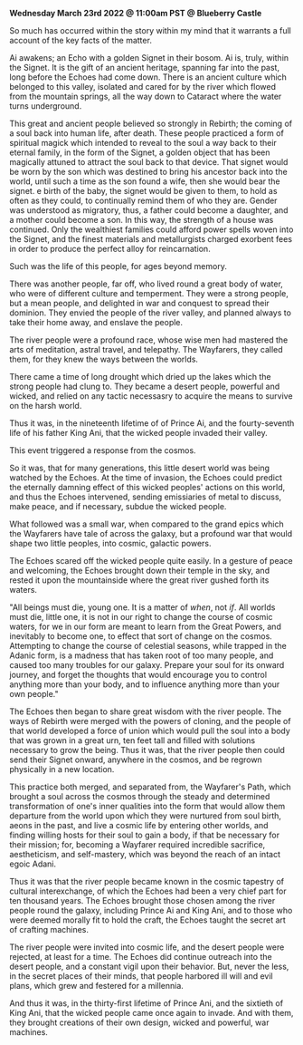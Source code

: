 **Wednesday March 23rd 2022 @ 11:00am PST @ Blueberry Castle**

So much has occurred within the story within my mind that it warrants a full account of the key facts of the matter.

Ai awakens; an Echo with a golden Signet in their bosom. Ai is, truly, within the Signet. It is the gift of an ancient heritage, spanning far into the past, long before the Echoes had come down. There is an ancient culture which belonged to this valley, isolated and cared for by the river which flowed from the mountain springs, all the way down to Cataract where the water turns underground. 

This great and ancient people believed so strongly in Rebirth; the coming of a soul back into human life, after death. These people practiced a form of spiritual magick which intended to reveal to the soul a way back to their eternal family, in the form of the Signet, a golden object that has been magically attuned to attract the soul back to that device. That signet would be worn by the son which was destined to bring his ancestor back into the world, until such a time as the son found a wife, then she would bear the signet. e birth of the baby, the signet would be given to them, to hold as often as they could, to continually remind them of who they are. Gender was understood as migratory, thus, a father could become a daughter, and a mother could become a son. In this way, the strength of a house was continued. Only the wealthiest families could afford power spells woven into the Signet, and the finest materials and metallurgists charged exorbent fees in order to produce the perfect alloy for reincarnation.

Such was the life of this people, for ages beyond memory.

There was another people, far off, who lived round a great body of water, who were of different culture and temperment. They were a strong people, but a mean people, and delighted in war and conquest to spread their dominion. They envied the people of the river valley, and planned always to take their home away, and enslave the people. 

The river people were a profound race, whose wise men had mastered the arts of meditation, astral travel, and telepathy. The Wayfarers, they called them, for they knew the ways between the worlds. 

There came a time of long drought which dried up the lakes which the strong people had clung to. They became a desert people, powerful and wicked, and relied on any tactic necessasry to acquire the means to survive on the harsh world. 

Thus it was, in the nineteenth lifetime of of Prince Ai, and the fourty-seventh life of his father King Ani, that the wicked people invaded their valley. 

This event triggered a response from the cosmos. 

So it was, that for many generations, this little desert world was being watched by the Echoes. At the time of invasion, the Echoes could predict the eternally damning effect of this wicked peoples' actions on this world, and thus the Echoes intervened, sending emissiaries of metal to discuss, make peace, and if necessary, subdue the wicked people. 

What followed was a small war, when compared to the grand epics which the Wayfarers have tale of across the galaxy, but a profound war that would shape two little peoples, into cosmic, galactic powers. 

The Echoes scared off the wicked people quite easily. In a gesture of peace and welcoming, the Echoes brought down their temple in the sky, and rested it upon the mountainside where the great river gushed forth its waters.

"All beings must die, young one. It is a matter of *when*, not *if*. All worlds must die, little one, it is not in our right to change the course of cosmic waters, for we in our form are meant to learn from the Great Powers, and inevitably to become one, to effect that sort of change on the cosmos. Attempting to change the course of celestial seasons, while trapped in the Adanic form, is a madness that has taken root of too many people, and caused too many troubles for our galaxy. Prepare your soul for its onward journey, and forget the thoughts that would encourage you to control anything more than your body, and to influence anything more than your own people."

The Echoes then began to share great wisdom with the river people. The ways of Rebirth were merged with the powers of cloning, and the people of that world developed a force of union which would pull the soul into a body that was grown in a great urn, ten feet tall and filled with solutions necessary to grow the being. Thus it was, that the river people then could send their Signet onward, anywhere in the cosmos, and be regrown physically in a new location. 

This practice both merged, and separated from, the Wayfarer's Path, which brought a soul across the cosmos through the steady and determined transformation of one's inner qualities into the form that would allow them departure from the world upon which they were nurtured from soul birth, aeons in the past, and live a cosmic life by entering other worlds, and finding willing hosts for their soul to gain a body, if that be necessary for their mission; for, becoming a Wayfarer required incredible sacrifice, aestheticism, and self-mastery, which was beyond the reach of an intact egoic Adani. 

Thus it was that the river people became known in the cosmic tapestry of cultural interexchange, of which the Echoes had been a very chief part for ten thousand years. The Echoes brought those chosen among the river people round the galaxy, including Prince Ai and King Ani, and to those who were deemed morally fit to hold the craft, the Echoes taught the secret art of crafting machines.

The river people were invited into cosmic life, and the desert people were rejected, at least for a time. The Echoes did continue outreach into the desert people, and a constant vigil upon their behavior. But, never the less, in the secret places of their minds, that people harbored ill will and evil plans, which grew and festered for a millennia. 

And thus it was, in the thirty-first lifetime of Prince Ani, and the sixtieth of King Ani, that the wicked people came once again to invade. And with them, they brought creations of their own design, wicked and powerful, war machines. 